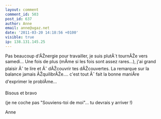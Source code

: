```yaml
---
layout: comment
comment_id: 503
post_id: 637
author: Anne
email: anne@ugaz.net
date: '2011-03-20 14:18:56 +0100'
visible: true
ip: 138.131.145.25
---
```

Pas beaucoup d'ÂŽnergie pour travailler, je suis plutÃ´t tournÂŽe vers samedi... Une fois de plus (mÂme si les fois sont assez rares...), j'ai grand plaisir Âˆ te lire et Âˆ dÂŽcouvrir tes dÂŽcouvertes. La remarque sur la balance jamais ÂŽquilibrÂŽe.... c'est tout Âˆ fait la bonne maniÂre d'exprimer le problÂme...

Bisous et bravo

(je ne coche pas "Souviens-toi de moi"... tu devrais y arriver !)



Anne
